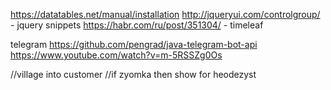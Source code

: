 https://datatables.net/manual/installation
http://jqueryui.com/controlgroup/ - jquery snippets
https://habr.com/ru/post/351304/ - timeleaf


telegram
https://github.com/pengrad/java-telegram-bot-api
https://www.youtube.com/watch?v=m-5RSSZg0Os


//village into customer
//if zyomka then show for heodezyst